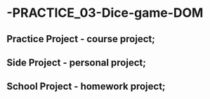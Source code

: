 # -PRACTICE_03-Dice-game-DOM

## Practice Project - course project;
## Side Project - personal project;
## School Project - homework project;

